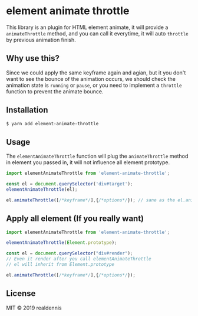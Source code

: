 # element animate throttle

This library is an plugin for HTML element animate, it will provide a `animateThrottle` method, and you can call it everytime, it will auto `throttle` by previous animation finish.

## Why use this?

Since we could apply the same keyframe again and agian, but it you don't want to see the bounce of the animation occurs, we should check the animation state is `running` or `pause`, or you need to implement a `throttle` function to prevent the animate bounce.

## Installation

```sh
$ yarn add element-animate-throttle
```
## Usage
The `elementAnimateThrottle` function will plug the `animateThrottle` method in element you passed in, it will not influence all element prototype.

```javascript
import elementAnimateThrottle from 'element-animate-throttle';

const el = document.querySelector('div#target');
elementAnimateThrottle(el);

el.animateThrottle([/*keyframe*/],{/*options*/}); // sane as the el.animate

```

## Apply all element (If you really want)

```javascript
import elementAnimateThrottle from 'element-animate-throttle';

elementAnimateThrottle(Element.prototype);

const el = document.querySelector("div#render"); 
// Even it render after you call elementAnimateThrottle
// el will inherit from Element.prototype

el.animateThrottle([/*keyframe*/],{/*options*/});
```

## License
MIT © 2019 realdennis
